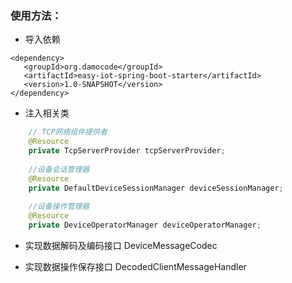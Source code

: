 ### 使用方法：
- 导入依赖

```
<dependency>
   <groupId>org.damocode</groupId>
   <artifactId>easy-iot-spring-boot-starter</artifactId>
   <version>1.0-SNAPSHOT</version>
</dependency>
```

- 注入相关类


```java
    // TCP网络组件提供者
    @Resource
    private TcpServerProvider tcpServerProvider;
    
    //设备会话管理器
    @Resource
    private DefaultDeviceSessionManager deviceSessionManager;
    
    //设备操作管理器
    @Resource
    private DeviceOperatorManager deviceOperatorManager;
```

- 实现数据解码及编码接口 DeviceMessageCodec

- 实现数据操作保存接口 DecodedClientMessageHandler
